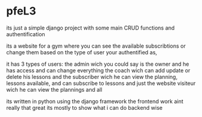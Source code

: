 # pfeL3

its just a simple django project with some main CRUD functions and authentification 

its a website for a gym where you can see the available subscribtions or change them based on the type of user your authentified as, 

it has 3 types of users:
  the admin wich you could say is the owner and he has access and can change everything
  the coach wich can add update or delete his lessons 
  and the subscriber wich he can view the planning, lessons available, and can subscribe to lessons
  and just the website visiteur wich he can view the plannings and all 
  
 its written in python using the django framework
 the frontend work aint really that great 
 its mostly to show what i can do backend wise 
 
  
  
  

